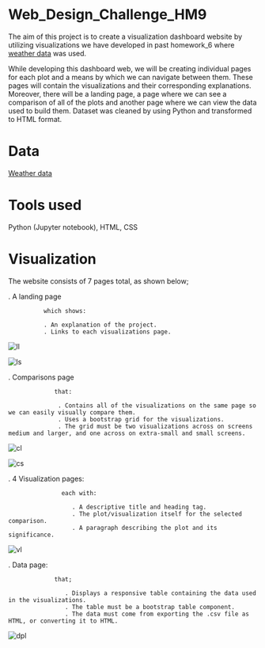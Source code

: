 # Web_Design_Challenge_HM9

The aim of this project is to create a visualization dashboard website by utilizing visualizations we have developed in past homework_6 where [weather data](https://github.com/bigoshunane/Python_API_Challenge_HM6/blob/main/output_data/cities.csv ) was used.

While developing this dashboard web, we will be creating individual pages for each plot and a means by which we can navigate between them. These pages will contain the visualizations and their corresponding explanations. Moreover, there will be a landing page, a page where we can see a comparison of all of the plots and another page where we can view the data used to build them. Dataset was cleaned by using Python and transformed to HTML format.

# Data
[Weather data](https://github.com/bigoshunane/Python_API_Challenge_HM6/blob/main/output_data/cities.csv)

# Tools used
Python (Jupyter notebook), HTML, CSS

# Visualization

The website consists of 7 pages total, as shown below;

. A landing page 

              which shows:
              
              . An explanation of the project.
              . Links to each visualizations page.

![ll](https://user-images.githubusercontent.com/84547558/157135291-e0249df7-e5d2-4815-b07f-19dabb1035b4.png)


![ls](https://user-images.githubusercontent.com/84547558/157135066-214693e5-054f-4874-9c64-70f04a405190.png)


. Comparisons page 

                 that:
                 
                  . Contains all of the visualizations on the same page so we can easily visually compare them.
                  . Uses a bootstrap grid for the visualizations.
                  . The grid must be two visualizations across on screens medium and larger, and one across on extra-small and small screens.
   
 ![cl](https://user-images.githubusercontent.com/84547558/157135814-574df3fa-f1be-4ddc-8061-74249df04daf.png)
  
 ![cs](https://user-images.githubusercontent.com/84547558/157136009-fbd84e7e-f046-4641-b0b3-2c2f8af71b41.png)

. 4 Visualization pages: 
                   
                   each with:
                    
                      . A descriptive title and heading tag.
                      . The plot/visualization itself for the selected comparison.
                      . A paragraph describing the plot and its significance.
                      
![vl](https://user-images.githubusercontent.com/84547558/157136529-ed227e4a-68ca-4435-bbaa-2492e0a5af61.png)
                  
   
   . Data page:
       
                 that;
                 
                    . Displays a responsive table containing the data used in the visualizations.
                    . The table must be a bootstrap table component.
                    . The data must come from exporting the .csv file as HTML, or converting it to HTML. 
                    
![dpl](https://user-images.githubusercontent.com/84547558/157136852-c077b790-1130-4297-a164-5a809975042e.png)

                   
